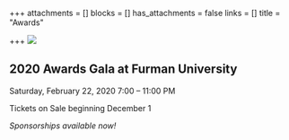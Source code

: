 +++
attachments = []
blocks = []
has_attachments = false
links = []
title = "Awards"

+++
![](/uploads/Logo-Awards.png)

## 2020 Awards Gala at Furman University

Saturday, February 22, 2020
7:00 – 11:00 PM

Tickets on Sale beginning December 1

_Sponsorships available now!_
